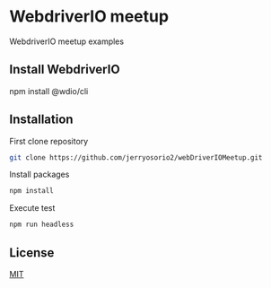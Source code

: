 # WebdriverIO meetup

WebdriverIO meetup examples

## Install WebdriverIO

npm install @wdio/cli

## Installation

First clone repository

```bash
git clone https://github.com/jerryosorio2/webDriverIOMeetup.git
```

Install packages

```bash
npm install
```

Execute test

```bash
npm run headless

```

## License

[MIT](https://choosealicense.com/licenses/mit/)
